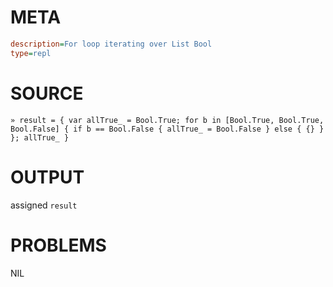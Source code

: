 # META
~~~ini
description=For loop iterating over List Bool
type=repl
~~~
# SOURCE
~~~roc
» result = { var allTrue_ = Bool.True; for b in [Bool.True, Bool.True, Bool.False] { if b == Bool.False { allTrue_ = Bool.False } else { {} } }; allTrue_ }
~~~
# OUTPUT
assigned `result`
# PROBLEMS
NIL
